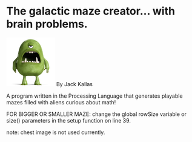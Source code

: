 # The galactic maze creator... with brain problems.
![alt text](/spaceMonster.png)
By Jack Kallas

A program written in the Processing Language that generates playable mazes filled with aliens curious about math!

FOR BIGGER OR SMALLER MAZE:
 change the global rowSize variable or size() parameters in the setup function on line 39.

note: chest image is not used currently.
